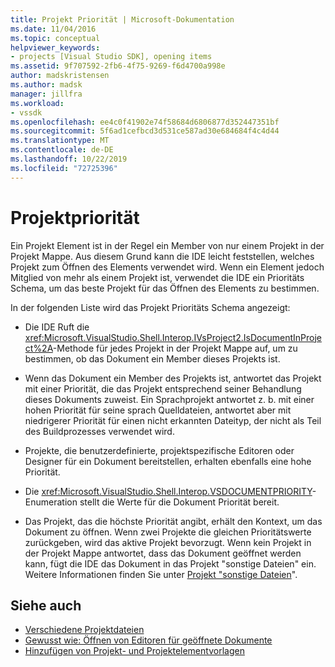 ```yaml
---
title: Projekt Priorität | Microsoft-Dokumentation
ms.date: 11/04/2016
ms.topic: conceptual
helpviewer_keywords:
- projects [Visual Studio SDK], opening items
ms.assetid: 9f707592-2fb6-4f75-9269-f6d4700a998e
author: madskristensen
ms.author: madsk
manager: jillfra
ms.workload:
- vssdk
ms.openlocfilehash: ee4c0f41902e74f58684d6806877d352447351bf
ms.sourcegitcommit: 5f6ad1cefbcd3d531ce587ad30e684684f4c4d44
ms.translationtype: MT
ms.contentlocale: de-DE
ms.lasthandoff: 10/22/2019
ms.locfileid: "72725396"
---
```

# <a name="project-priority"></a>Projektpriorität
Ein Projekt Element ist in der Regel ein Member von nur einem Projekt in der Projekt Mappe. Aus diesem Grund kann die IDE leicht feststellen, welches Projekt zum Öffnen des Elements verwendet wird. Wenn ein Element jedoch Mitglied von mehr als einem Projekt ist, verwendet die IDE ein Prioritäts Schema, um das beste Projekt für das Öffnen des Elements zu bestimmen.

 In der folgenden Liste wird das Projekt Prioritäts Schema angezeigt:

- Die IDE Ruft die <xref:Microsoft.VisualStudio.Shell.Interop.IVsProject2.IsDocumentInProject%2A>-Methode für jedes Projekt in der Projekt Mappe auf, um zu bestimmen, ob das Dokument ein Member dieses Projekts ist.

- Wenn das Dokument ein Member des Projekts ist, antwortet das Projekt mit einer Priorität, die das Projekt entsprechend seiner Behandlung dieses Dokuments zuweist. Ein Sprachprojekt antwortet z. b. mit einer hohen Priorität für seine sprach Quelldateien, antwortet aber mit niedrigerer Priorität für einen nicht erkannten Dateityp, der nicht als Teil des Buildprozesses verwendet wird.

- Projekte, die benutzerdefinierte, projektspezifische Editoren oder Designer für ein Dokument bereitstellen, erhalten ebenfalls eine hohe Priorität.

- Die <xref:Microsoft.VisualStudio.Shell.Interop.VSDOCUMENTPRIORITY>-Enumeration stellt die Werte für die Dokument Priorität bereit.

- Das Projekt, das die höchste Priorität angibt, erhält den Kontext, um das Dokument zu öffnen. Wenn zwei Projekte die gleichen Prioritätswerte zurückgeben, wird das aktive Projekt bevorzugt. Wenn kein Projekt in der Projekt Mappe antwortet, dass das Dokument geöffnet werden kann, fügt die IDE das Dokument in das Projekt "sonstige Dateien" ein. Weitere Informationen finden Sie unter [Projekt "sonstige Dateien](../../extensibility/internals/miscellaneous-files-project.md)".

## <a name="see-also"></a>Siehe auch
- [Verschiedene Projektdateien](../../extensibility/internals/miscellaneous-files-project.md)
- [Gewusst wie: Öffnen von Editoren für geöffnete Dokumente](../../extensibility/how-to-open-editors-for-open-documents.md)
- [Hinzufügen von Projekt- und Projektelementvorlagen](../../extensibility/internals/adding-project-and-project-item-templates.md)